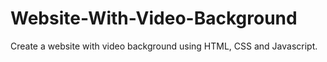 # Website-With-Video-Background
Create a website with video background using HTML, CSS and Javascript.

